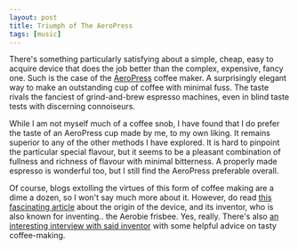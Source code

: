 ```yaml
---
layout: post
title: Triumph of The AeroPress
tags: [music]
---
```


There's something particularly satisfying about a simple, cheap, easy to acquire device that does the job better than the complex, expensive, fancy one. Such is the case of the [AeroPress][Aeropress] coffee maker. A surprisingly elegant way to make an outstanding cup of coffee with minimal fuss. The taste rivals the fanciest of grind-and-brew espresso machines, even in blind taste tests with discerning connoiseurs. 

While I am not myself much of a coffee snob, I have found that I do prefer the taste of an AeroPress cup made by me, to my own liking. It remains superior to any of the other methods I have explored. It is hard to pinpoint the particular special flavour, but it seems to be a pleasant combination of fullness and richness of flavour with minimal bitterness. A properly made espresso is wonderful too, but I still find the AeroPress preferable overall.

Of course, blogs extolling the virtues of this form of coffee making are a dime a dozen, so I won't say much more about it. However, do read [this fascinating article][Aeropress Invention] about the origin of the device, and its inventor, who is also known for inventing.. the Aerobie frisbee. Yes, really. There's also [an interesting interview with said inventor][Interview with inventor] with some helpful advice on tasty coffee-making.

[Aeropress]: http://www.aeropress.ca
[Aeropress Invention]: http://priceonomics.com/the-invention-of-the-aeropress/
[Interview with inventor]: http://www.fastcompany.com/3027638/creation-stories/the-aeropress-inventors-secret-to-a-perfect-cup-of-coffee